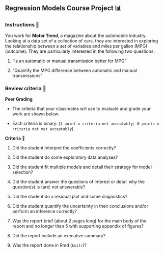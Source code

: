 ## Regression Models Course Project 📊

### Instructions 📑

You work for **Motor Trend**, a magazine about the automobile industry. Looking at a data set of a collection of cars, they are interested in exploring the relationship between a set of variables and miles per gallon (MPG) (outcome). They are particularly interested in the following two questions:

 1. “Is an automatic or manual transmission better for MPG”

 2. "Quantify the MPG difference between automatic and manual transmissions"  

### Review criteria 📝

**Peer Grading**

- The criteria that your classmates will use to evaluate and grade your work are shown below.

- Each criteria is binary: (`1 point = criteria met acceptably; 0 points = criteria not met acceptably`)

**Criteria** 🎯

1. Did the student interpret the coefficients correctly?

2. Did the student do some exploratory data analyses?

3. Did the student fit multiple models and detail their strategy for model selection?

4. Did the student answer the questions of interest or detail why the question(s) is (are) not answerable?

5. Did the student do a residual plot and some diagnostics?

6. Did the student quantify the uncertainty in their conclusions and/or perform an inference correctly?

7. Was the report brief (about 2 pages long) for the main body of the report and no longer than 5 with supporting appendix of figures?

8. Did the report include an executive summary?

9. Was the report done in Rmd (`knitr`)?
